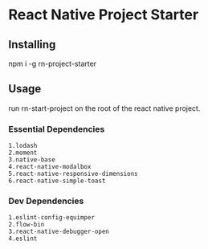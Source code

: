 # React Native Project Starter

## **Installing**

  npm i -g rn-project-starter

## **Usage**

  run rn-start-project on the root of the react native project.

### **Essential Dependencies**

    1.lodash
    2.moment
    3.native-base
    4.react-native-modalbox
    5.react-native-responsive-dimensions
    6.react-native-simple-toast

### **Dev Dependencies**

    1.eslint-config-equimper
    2.flow-bin
    3.react-native-debugger-open
    4.eslint
